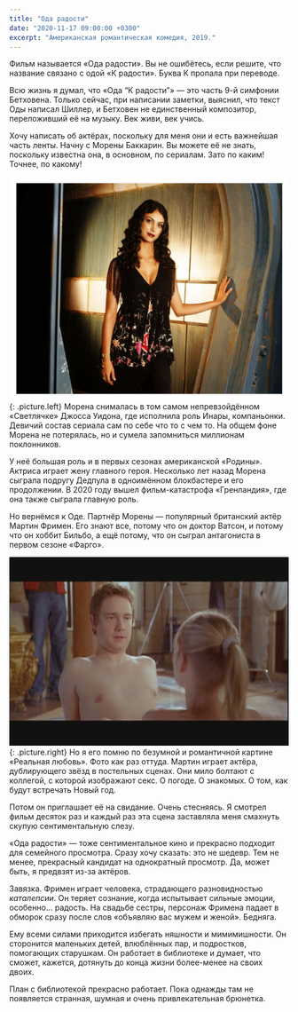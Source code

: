```yaml
---
title: "Ода радости"
date: "2020-11-17 09:00:00 +0300"
excerpt: "Американская романтическая комедия, 2019."
---
```


Фильм называется «Ода радости». Вы не ошибётесь, если решите, что название связано с одой «К радости». Буква К пропала при переводе.

Всю жизнь я думал, что «Ода “К радости”» — это часть 9-й симфонии Бетховена. Только сейчас, при написании заметки, выяснил, что текст Оды написал Шиллер, и Бетховен не единственный композитор, переложивший её на музыку. Век живи, век учись.

Хочу написать об актёрах, поскольку для меня они и есть важнейшая часть ленты. Начну с Морены Баккарин. Вы можете её не знать, поскольку известна она, в основном, по сериалам. Зато по каким! Точнее, по какому!

![Морена Баккарин](/img/ode-to-joy/baccarin.jpg){: .picture.left}
Морена снималась в том самом непревзойдённом «Светлячке» Джосса Уидона, где исполнила роль Инары, компаньонки. Девичий состав сериала сам по себе что то с чем то. На общем фоне Морена не потерялась, но и сумела запомниться миллионам поклонников.

У неё большая роль и в первых сезонах американской «Родины». Актриса играет жену главного героя. Несколько лет назад Морена сыграла подругу Дедпула в одноимённом блокбастере и его продолжении. В 2020 году вышел фильм-катастрофа «Гренландия», где она также сыграла главную роль.

Но вернёмся к Оде. Партнёр Морены — популярный британский актёр Мартин Фримен. Его знают все, потому что он доктор Ватсон, и потому что он хоббит Бильбо, а ещё потому, что он сыграл антагониста в первом сезоне «Фарго».

![Мартин Фримен](/img/ode-to-joy/freeman.jpg){: .picture.right}
Но я его помню по безумной и романтичной картине «Реальная любовь». Фото как раз оттуда. Мартин играет актёра, дублирующего звёзд в постельных сценах. Они мило болтают с коллегой, с которой изображают секс. О погоде. О знакомых. О том, как будут встречать Новый год.

Потом он приглашает её на свидание. Очень стесняясь. Я смотрел фильм десяток раз и каждый раз эта сцена заставляла меня смахнуть скупую сентиментальную слезу.

«Ода радости» — тоже сентиментальное кино и прекрасно подходит для семейного просмотра. Сразу хочу сказать: это не шедевр. Тем не менее, прекрасный кандидат на однократный просмотр. Да, может быть, я предвзят из-за актёров.

Завязка. Фримен играет человека, страдающего разновидностью *каталепсии*. Он теряет сознание, когда испытывает сильные эмоции, особенно... радость. На свадьбе сестры, персонаж Фримена падает в обморок сразу после слов «объявляю вас мужем и женой». Бедняга.

Ему всеми силами приходится избегать няшности и мимимишности. Он сторонится маленьких детей, влюблённых пар, и подростков, помогающих старушкам. Он работает в библиотеке и думает, что сможет, кажется, дотянуть до конца жизни более-менее на своих двоих.

План с библиотекой прекрасно работает. Пока однажды там не появляется странная, шумная и очень привлекательная брюнетка.